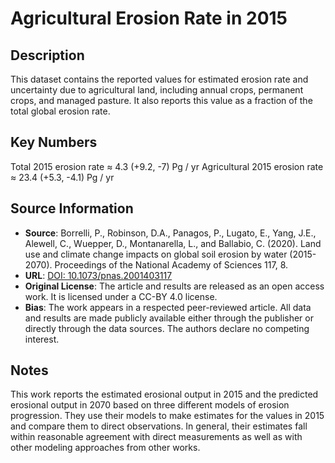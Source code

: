 
# Agricultural Erosion Rate in 2015


## Description 
This dataset contains the reported values for estimated erosion rate and uncertainty 
due to agricultural land, including annual crops, permanent crops, and managed pasture. 
It also reports this value as a fraction of the total global erosion rate. 

## Key Numbers
Total 2015 erosion rate ≈ 4.3 (+9.2, -7) Pg / yr
Agricultural 2015 erosion rate ≈ 23.4 (+5.3, -4.1) Pg / yr

## Source Information
* **Source**: Borrelli, P., Robinson, D.A., Panagos, P., Lugato, E., Yang,
 J.E., Alewell, C., Wuepper, D., Montanarella, L., and Ballabio, C. (2020).
 Land use and climate change impacts on global soil erosion by water
 (2015-2070). Proceedings of the National Academy of Sciences 117, 8.
* **URL**: [DOI: 10.1073/pnas.2001403117](https://doi.org/10.1073/pnas.2001403117)
* **Original License**: The article and results are released as an open access work. It is licensed under a CC-BY 4.0 license.
* **Bias**: The work appears in a respected peer-reviewed article. All data and results are made publicly available either through the publisher or directly through the data sources. The authors declare no competing interest.

## Notes 
This work reports the estimated erosional output in 2015 and the predicted erosional output in 2070 based 
on three different models of erosion progression. They use their models to make estimates for the values
in 2015 and compare them to direct observations. In general, their estimates fall within reasonable agreement 
with direct measurements as well as with other modeling approaches from other works. 